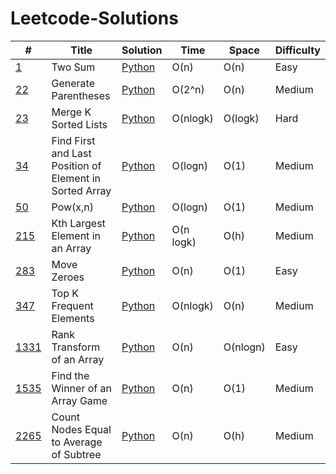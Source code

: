# Leetcode-Solutions

| #                                                                                                        | Title                                                   | Solution                                                                                                                  | Time      | Space    | Difficulty |
|----------------------------------------------------------------------------------------------------------|---------------------------------------------------------|---------------------------------------------------------------------------------------------------------------------------|-----------|----------|------------|
| [1](https://leetcode.com/problems/two-sum/description/)                                                  | Two Sum                                                 | [Python](https://github.com/brandon-charest/Leetcode-Solutions/blob/main/Python/TwoSum.py)                                | O(n)      | O(n)     | Easy       |
| [22](https://leetcode.com/problems/generate-parentheses/description/)                                    | Generate Parentheses                                    | [Python](https://github.com/brandon-charest/Leetcode-Solutions/blob/main/Python/GenerateParentheses.py)                   | O(2^n)    | O(n)     | Medium     |
| [23](https://leetcode.com/problems/merge-k-sorted-lists/)                                                | Merge K Sorted Lists                                    | [Python](https://github.com/brandon-charest/Leetcode-Solutions/blob/main/Python/MergeKSortedLists.py)                     | O(nlogk)  | O(logk)  | Hard       |
| [34](https://leetcode.com/problems/find-first-and-last-position-of-element-in-sorted-array/description/) | Find First and Last Position of Element in Sorted Array | [Python](https://github.com/brandon-charest/Leetcode-Solutions/blob/main/Python/FindFirstAndLastPositionInSortedArray.py) | O(logn)   | O(1)     | Medium     |
| [50](https://leetcode.com/problems/powx-n/description/)                                                  | Pow(x,n)                                                | [Python](https://github.com/brandon-charest/Leetcode-Solutions/blob/main/Python/Pow.py)                                   | O(logn)   | O(1)     | Medium     |
| [215](https://leetcode.com/problems/kth-largest-element-in-an-array/description/)                        | Kth Largest Element in an Array                         | [Python](https://github.com/brandon-charest/Leetcode-Solutions/blob/main/Python/KthLargestElementInArray.py)              | O(n logk) | O(h)     | Medium     |
| [283](https://leetcode.com/problems/move-zeroes/description/)                                            | Move Zeroes                                             | [Python](https://github.com/brandon-charest/Leetcode-Solutions/blob/main/Python/MoveZeroes.py)                            | O(n)      | O(1)     | Easy       |
| [347](https://leetcode.com/problems/top-k-frequent-elements/description/)                                | Top K Frequent Elements                                 | [Python](https://github.com/brandon-charest/Leetcode-Solutions/blob/main/Python/TopKFrequentElements.py)                  | O(nlogk)  | O(n)     | Medium     |
| [1331](https://leetcode.com/problems/rank-transform-of-an-array/description/)                            | Rank Transform of an Array                              | [Python](https://github.com/brandon-charest/Leetcode-Solutions/blob/main/Python/RankTransformArray.py)                    | O(n)      | O(nlogn) | Easy       |
| [1535](https://leetcode.com/problems/find-the-winner-of-an-array-game/description/)                      | Find the Winner of an Array Game                        | [Python](https://github.com/brandon-charest/Leetcode-Solutions/blob/main/Python/WinnerOfArrayGame.py)                     | O(n)      | O(1)     | Medium     |
| [2265](https://leetcode.com/problems/count-nodes-equal-to-average-of-subtree/)                           | Count Nodes Equal to Average of Subtree                 | [Python](https://github.com/brandon-charest/Leetcode-Solutions/blob/main/Python/CountNodesEqualToAverage.py)              | O(n)      | O(h)     | Medium     |


